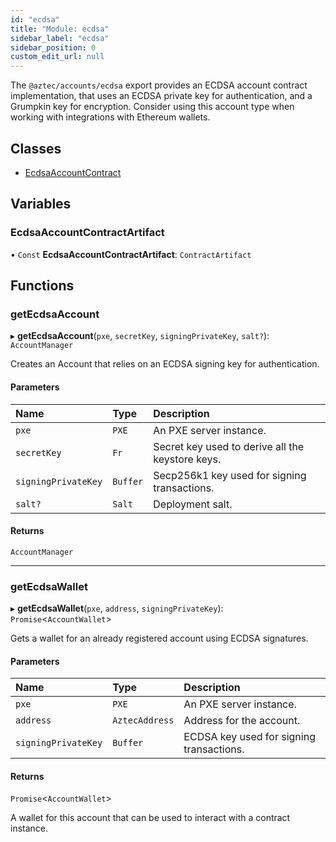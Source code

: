 ```yaml
---
id: "ecdsa"
title: "Module: ecdsa"
sidebar_label: "ecdsa"
sidebar_position: 0
custom_edit_url: null
---
```


The `@aztec/accounts/ecdsa` export provides an ECDSA account contract implementation, that uses an ECDSA private key for authentication, and a Grumpkin key for encryption.
Consider using this account type when working with integrations with Ethereum wallets.

## Classes

- [EcdsaAccountContract](../classes/ecdsa.EcdsaAccountContract.md)

## Variables

### EcdsaAccountContractArtifact

• `Const` **EcdsaAccountContractArtifact**: `ContractArtifact`

## Functions

### getEcdsaAccount

▸ **getEcdsaAccount**(`pxe`, `secretKey`, `signingPrivateKey`, `salt?`): `AccountManager`

Creates an Account that relies on an ECDSA signing key for authentication.

#### Parameters

| Name | Type | Description |
| :------ | :------ | :------ |
| `pxe` | `PXE` | An PXE server instance. |
| `secretKey` | `Fr` | Secret key used to derive all the keystore keys. |
| `signingPrivateKey` | `Buffer` | Secp256k1 key used for signing transactions. |
| `salt?` | `Salt` | Deployment salt. |

#### Returns

`AccountManager`

___

### getEcdsaWallet

▸ **getEcdsaWallet**(`pxe`, `address`, `signingPrivateKey`): `Promise`\<`AccountWallet`\>

Gets a wallet for an already registered account using ECDSA signatures.

#### Parameters

| Name | Type | Description |
| :------ | :------ | :------ |
| `pxe` | `PXE` | An PXE server instance. |
| `address` | `AztecAddress` | Address for the account. |
| `signingPrivateKey` | `Buffer` | ECDSA key used for signing transactions. |

#### Returns

`Promise`\<`AccountWallet`\>

A wallet for this account that can be used to interact with a contract instance.

